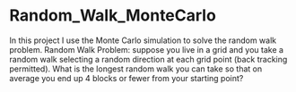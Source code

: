 # Random_Walk_MonteCarlo
In this project I use the Monte Carlo simulation to solve the random walk problem.  Random Walk Problem: suppose you live in a grid and you take a random walk selecting a random direction at each grid point (back tracking permitted). What is the longest random walk you can take so that on average you end up 4 blocks or fewer from your starting point?
